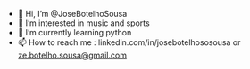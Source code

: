 - 👋 Hi, I’m @JoseBotelhoSousa
- 👀 I’m interested in music and sports
- 🌱 I’m currently learning python
- 📫 How to reach me : linkedin.com/in/josebotelhososousa
                         or ze.botelho.sousa@gmail.com

<!---
JoseBotelhoSousa/JoseBotelhoSousa is a ✨ special ✨ repository because its `README.md` (this file) appears on your GitHub profile.
You can click the Preview link to take a look at your changes.
--->
